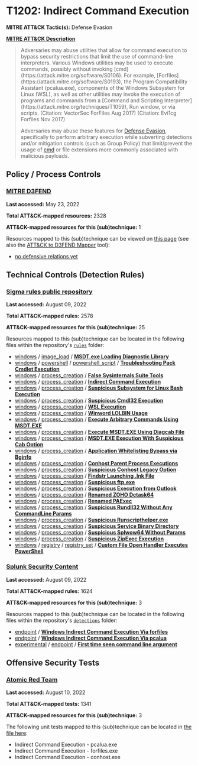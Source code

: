 # T1202: Indirect Command Execution
**MITRE ATT&CK Tactic(s):** Defense Evasion

**[MITRE ATT&CK Description](https://attack.mitre.org/techniques/T1202)**
<blockquote>Adversaries may abuse utilities that allow for command execution to bypass security restrictions that limit the use of command-line interpreters. Various Windows utilities may be used to execute commands, possibly without invoking [cmd](https://attack.mitre.org/software/S0106). For example, [Forfiles](https://attack.mitre.org/software/S0193), the Program Compatibility Assistant (pcalua.exe), components of the Windows Subsystem for Linux (WSL), as well as other utilities may invoke the execution of programs and commands from a [Command and Scripting Interpreter](https://attack.mitre.org/techniques/T1059), Run window, or via scripts. (Citation: VectorSec ForFiles Aug 2017) (Citation: Evi1cg Forfiles Nov 2017)

Adversaries may abuse these features for [Defense Evasion](https://attack.mitre.org/tactics/TA0005), specifically to perform arbitrary execution while subverting detections and/or mitigation controls (such as Group Policy) that limit/prevent the usage of [cmd](https://attack.mitre.org/software/S0106) or file extensions more commonly associated with malicious payloads.</blockquote>

## Policy / Process Controls
### [MITRE D3FEND](https://d3fend.mitre.org/)
**Last accessed:** May 23, 2022

**Total ATT&CK-mapped resources:** 2328

**ATT&CK-mapped resources for this (sub)technique:** 1

Resources mapped to this (sub)technique can be viewed on [this page](https://d3fend.mitre.org/) (see also the [ATT&CK to D3FEND Mapper](https://d3fend.mitre.org/tools/attack-mapper) tool):

* [no defensive relations yet](https://d3fend.mitre.org/technique/d3f:nodefensiverelationsyet)

## Technical Controls (Detection Rules)
### [Sigma rules public repository](https://github.com/SigmaHQ/sigma)
**Last accessed:** August 09, 2022

**Total ATT&CK-mapped rules:** 2578

**ATT&CK-mapped resources for this (sub)technique:** 25

Resources mapped to this (sub)technique can be located in the following files within the repository's <code>[rules](https://github.com/SigmaHQ/sigma/tree/master/rules)</code> folder:

* [windows](https://github.com/SigmaHQ/sigma/tree/master/rules/windows/) / [image_load](https://github.com/SigmaHQ/sigma/tree/master/rules/windows/image_load/) / **[MSDT.exe Loading Diagnostic Library](https://github.com/SigmaHQ/sigma/blob/master/rules/windows/image_load/image_load_msdt_sdiageng.yml)**
* [windows](https://github.com/SigmaHQ/sigma/tree/master/rules/windows/) / [powershell](https://github.com/SigmaHQ/sigma/tree/master/rules/windows/powershell/) / [powershell_script](https://github.com/SigmaHQ/sigma/tree/master/rules/windows/powershell/powershell_script/) / **[Troubleshooting Pack Cmdlet Execution](https://github.com/SigmaHQ/sigma/blob/master/rules/windows/powershell/powershell_script/posh_ps_susp_follina_execution.yml)**
* [windows](https://github.com/SigmaHQ/sigma/tree/master/rules/windows/) / [process_creation](https://github.com/SigmaHQ/sigma/tree/master/rules/windows/process_creation/) / **[False Sysinternals Suite Tools](https://github.com/SigmaHQ/sigma/blob/master/rules/windows/process_creation/proc_creation_win_false_sysinternalsuite.yml)**
* [windows](https://github.com/SigmaHQ/sigma/tree/master/rules/windows/) / [process_creation](https://github.com/SigmaHQ/sigma/tree/master/rules/windows/process_creation/) / **[Indirect Command Execution](https://github.com/SigmaHQ/sigma/blob/master/rules/windows/process_creation/proc_creation_win_indirect_cmd.yml)**
* [windows](https://github.com/SigmaHQ/sigma/tree/master/rules/windows/) / [process_creation](https://github.com/SigmaHQ/sigma/tree/master/rules/windows/process_creation/) / **[Suspicious Subsystem for Linux Bash Execution](https://github.com/SigmaHQ/sigma/blob/master/rules/windows/process_creation/proc_creation_win_lolbin_bash.yml)**
* [windows](https://github.com/SigmaHQ/sigma/tree/master/rules/windows/) / [process_creation](https://github.com/SigmaHQ/sigma/tree/master/rules/windows/process_creation/) / **[Suspicious Cmdl32 Execution](https://github.com/SigmaHQ/sigma/blob/master/rules/windows/process_creation/proc_creation_win_lolbin_cmdl32.yml)**
* [windows](https://github.com/SigmaHQ/sigma/tree/master/rules/windows/) / [process_creation](https://github.com/SigmaHQ/sigma/tree/master/rules/windows/process_creation/) / **[WSL Execution](https://github.com/SigmaHQ/sigma/blob/master/rules/windows/process_creation/proc_creation_win_lolbin_susp_wsl.yml)**
* [windows](https://github.com/SigmaHQ/sigma/tree/master/rules/windows/) / [process_creation](https://github.com/SigmaHQ/sigma/tree/master/rules/windows/process_creation/) / **[Winword LOLBIN Usage](https://github.com/SigmaHQ/sigma/blob/master/rules/windows/process_creation/proc_creation_win_lolbin_winword.yml)**
* [windows](https://github.com/SigmaHQ/sigma/tree/master/rules/windows/) / [process_creation](https://github.com/SigmaHQ/sigma/tree/master/rules/windows/process_creation/) / **[Execute Arbitrary Commands Using MSDT.EXE](https://github.com/SigmaHQ/sigma/blob/master/rules/windows/process_creation/proc_creation_win_msdt.yml)**
* [windows](https://github.com/SigmaHQ/sigma/tree/master/rules/windows/) / [process_creation](https://github.com/SigmaHQ/sigma/tree/master/rules/windows/process_creation/) / **[Execute MSDT.EXE Using Diagcab File](https://github.com/SigmaHQ/sigma/blob/master/rules/windows/process_creation/proc_creation_win_msdt_diagcab.yml)**
* [windows](https://github.com/SigmaHQ/sigma/tree/master/rules/windows/) / [process_creation](https://github.com/SigmaHQ/sigma/tree/master/rules/windows/process_creation/) / **[MSDT.EXE Execution With Suspicious Cab Option](https://github.com/SigmaHQ/sigma/blob/master/rules/windows/process_creation/proc_creation_win_msdt_susp_cab_options.yml)**
* [windows](https://github.com/SigmaHQ/sigma/tree/master/rules/windows/) / [process_creation](https://github.com/SigmaHQ/sigma/tree/master/rules/windows/process_creation/) / **[Application Whitelisting Bypass via Bginfo](https://github.com/SigmaHQ/sigma/blob/master/rules/windows/process_creation/proc_creation_win_susp_bginfo.yml)**
* [windows](https://github.com/SigmaHQ/sigma/tree/master/rules/windows/) / [process_creation](https://github.com/SigmaHQ/sigma/tree/master/rules/windows/process_creation/) / **[Conhost Parent Process Executions](https://github.com/SigmaHQ/sigma/blob/master/rules/windows/process_creation/proc_creation_win_susp_conhost.yml)**
* [windows](https://github.com/SigmaHQ/sigma/tree/master/rules/windows/) / [process_creation](https://github.com/SigmaHQ/sigma/tree/master/rules/windows/process_creation/) / **[Suspicious Conhost Legacy Option](https://github.com/SigmaHQ/sigma/blob/master/rules/windows/process_creation/proc_creation_win_susp_conhost_option.yml)**
* [windows](https://github.com/SigmaHQ/sigma/tree/master/rules/windows/) / [process_creation](https://github.com/SigmaHQ/sigma/tree/master/rules/windows/process_creation/) / **[Findstr Launching .lnk File](https://github.com/SigmaHQ/sigma/blob/master/rules/windows/process_creation/proc_creation_win_susp_findstr_lnk.yml)**
* [windows](https://github.com/SigmaHQ/sigma/tree/master/rules/windows/) / [process_creation](https://github.com/SigmaHQ/sigma/tree/master/rules/windows/process_creation/) / **[Suspicious ftp.exe](https://github.com/SigmaHQ/sigma/blob/master/rules/windows/process_creation/proc_creation_win_susp_ftp.yml)**
* [windows](https://github.com/SigmaHQ/sigma/tree/master/rules/windows/) / [process_creation](https://github.com/SigmaHQ/sigma/tree/master/rules/windows/process_creation/) / **[Suspicious Execution from Outlook](https://github.com/SigmaHQ/sigma/blob/master/rules/windows/process_creation/proc_creation_win_susp_outlook.yml)**
* [windows](https://github.com/SigmaHQ/sigma/tree/master/rules/windows/) / [process_creation](https://github.com/SigmaHQ/sigma/tree/master/rules/windows/process_creation/) / **[Renamed ZOHO Dctask64](https://github.com/SigmaHQ/sigma/blob/master/rules/windows/process_creation/proc_creation_win_susp_renamed_dctask64.yml)**
* [windows](https://github.com/SigmaHQ/sigma/tree/master/rules/windows/) / [process_creation](https://github.com/SigmaHQ/sigma/tree/master/rules/windows/process_creation/) / **[Renamed PAExec](https://github.com/SigmaHQ/sigma/blob/master/rules/windows/process_creation/proc_creation_win_susp_renamed_paexec.yml)**
* [windows](https://github.com/SigmaHQ/sigma/tree/master/rules/windows/) / [process_creation](https://github.com/SigmaHQ/sigma/tree/master/rules/windows/process_creation/) / **[Suspicious Rundll32 Without Any CommandLine Params](https://github.com/SigmaHQ/sigma/blob/master/rules/windows/process_creation/proc_creation_win_susp_rundll32_no_params.yml)**
* [windows](https://github.com/SigmaHQ/sigma/tree/master/rules/windows/) / [process_creation](https://github.com/SigmaHQ/sigma/tree/master/rules/windows/process_creation/) / **[Suspicious Runscripthelper.exe](https://github.com/SigmaHQ/sigma/blob/master/rules/windows/process_creation/proc_creation_win_susp_runscripthelper.yml)**
* [windows](https://github.com/SigmaHQ/sigma/tree/master/rules/windows/) / [process_creation](https://github.com/SigmaHQ/sigma/tree/master/rules/windows/process_creation/) / **[Suspicious Service Binary Directory](https://github.com/SigmaHQ/sigma/blob/master/rules/windows/process_creation/proc_creation_win_susp_service_dir.yml)**
* [windows](https://github.com/SigmaHQ/sigma/tree/master/rules/windows/) / [process_creation](https://github.com/SigmaHQ/sigma/tree/master/rules/windows/process_creation/) / **[Suspicious Splwow64 Without Params](https://github.com/SigmaHQ/sigma/blob/master/rules/windows/process_creation/proc_creation_win_susp_splwow64.yml)**
* [windows](https://github.com/SigmaHQ/sigma/tree/master/rules/windows/) / [process_creation](https://github.com/SigmaHQ/sigma/tree/master/rules/windows/process_creation/) / **[Suspicious ZipExec Execution](https://github.com/SigmaHQ/sigma/blob/master/rules/windows/process_creation/proc_creation_win_susp_zipexec.yml)**
* [windows](https://github.com/SigmaHQ/sigma/tree/master/rules/windows/) / [registry](https://github.com/SigmaHQ/sigma/tree/master/rules/windows/registry/) / [registry_set](https://github.com/SigmaHQ/sigma/tree/master/rules/windows/registry/registry_set/) / **[Custom File Open Handler Executes PowerShell](https://github.com/SigmaHQ/sigma/blob/master/rules/windows/registry/registry_set/registry_set_custom_file_open_handler_powershell_execution.yml)**

### [Splunk Security Content](https://github.com/splunk/security_content)
**Last accessed:** August 09, 2022

**Total ATT&CK-mapped rules:** 1624

**ATT&CK-mapped resources for this (sub)technique:** 3

Resources mapped to this (sub)technique can be located in the following files within the repository's <code>[detections](https://github.com/splunk/security_content/tree/develop/detections)</code> folder:

* [endpoint](https://github.com/splunk/security_content/tree/develop/detections/endpoint/) / **[Windows Indirect Command Execution Via forfiles](https://github.com/splunk/security_content/blob/develop/detections/endpoint/windows_indirect_command_execution_via_forfiles.yml)**
* [endpoint](https://github.com/splunk/security_content/tree/develop/detections/endpoint/) / **[Windows Indirect Command Execution Via pcalua](https://github.com/splunk/security_content/blob/develop/detections/endpoint/windows_indirect_command_execution_via_pcalua.yml)**
* [experimental](https://github.com/splunk/security_content/tree/develop/detections/experimental/) / [endpoint](https://github.com/splunk/security_content/tree/develop/detections/experimental/endpoint/) / **[First time seen command line argument](https://github.com/splunk/security_content/blob/develop/detections/experimental/endpoint/ssa___first_time_seen_cmd_line.yml)**


## Offensive Security Tests
### [Atomic Red Team](https://github.com/redcanaryco/atomic-red-team)
**Last accessed:** August 10, 2022

**Total ATT&CK-mapped tests:** 1341

**ATT&CK-mapped resources for this (sub)technique:** 3

The following unit tests mapped to this (sub)technique can be located in [the file here](https://github.com/redcanaryco/atomic-red-team/tree/master/atomics/T1202/T1202.yaml):

* Indirect Command Execution - pcalua.exe
* Indirect Command Execution - forfiles.exe
* Indirect Command Execution - conhost.exe

